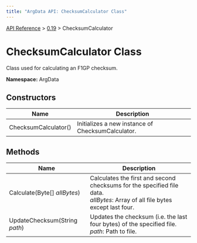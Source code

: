 ```yaml
---
title: "ArgData API: ChecksumCalculator Class"
---
```


[API Reference](/argdata/api/) &gt; [0.19](/argdata/api/0.19/) &gt; ChecksumCalculator

# ChecksumCalculator Class

Class used for calculating an F1GP checksum.

**Namespace:** ArgData

## Constructors

<table class="table table-bordered table-striped ">
<thead>
  <tr>
    <th>Name</th>
    <th>Description</th>
  </tr>
</thead>
<tbody>
  <tr>
    <td>ChecksumCalculator()</td>
    <td>Initializes a new instance of ChecksumCalculator.</td>
  </tr>
</tbody>
</table>


## Methods

<table class="table table-bordered table-striped ">
<thead>
  <tr>
    <th>Name</th>
    <th>Description</th>
  </tr>
</thead>
<tbody>
  <tr>
    <td>Calculate(Byte[] <em>allBytes</em>)</td>
    <td>Calculates the first and second checksums for the specified file data.<br /><em>allBytes</em>: Array of all file bytes except last four.<br /></td>
  </tr>
  <tr>
    <td>UpdateChecksum(String <em>path</em>)</td>
    <td>Updates the checksum (i.e. the last four bytes) of the specified file.<br /><em>path</em>: Path to file.<br /></td>
  </tr>
</tbody>
</table>


